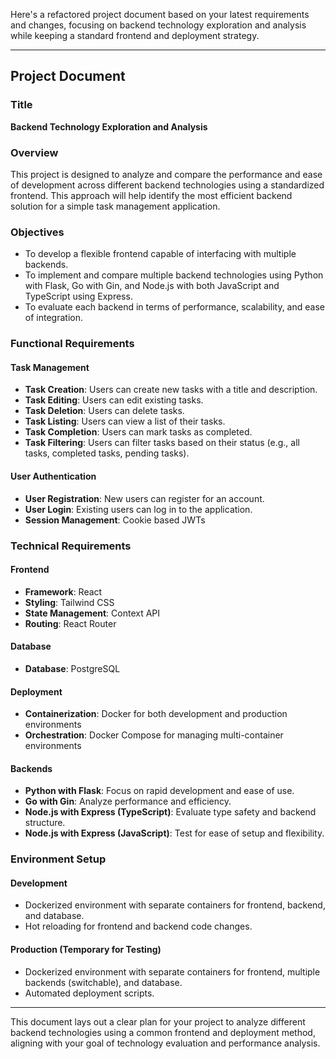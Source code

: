 Here's a refactored project document based on your latest requirements and changes, focusing on backend technology exploration and analysis while keeping a standard frontend and deployment strategy.

---

## Project Document

### Title
**Backend Technology Exploration and Analysis**

### Overview
This project is designed to analyze and compare the performance and ease of development across different backend technologies using a standardized frontend. This approach will help identify the most efficient backend solution for a simple task management application.

### Objectives
- To develop a flexible frontend capable of interfacing with multiple backends.
- To implement and compare multiple backend technologies using Python with Flask, Go with Gin, and Node.js with both JavaScript and TypeScript using Express.
- To evaluate each backend in terms of performance, scalability, and ease of integration.

### Functional Requirements

#### Task Management
- **Task Creation**: Users can create new tasks with a title and description.
- **Task Editing**: Users can edit existing tasks.
- **Task Deletion**: Users can delete tasks.
- **Task Listing**: Users can view a list of their tasks.
- **Task Completion**: Users can mark tasks as completed.
- **Task Filtering**: Users can filter tasks based on their status (e.g., all tasks, completed tasks, pending tasks).

#### User Authentication
- **User Registration**: New users can register for an account.
- **User Login**: Existing users can log in to the application.
- **Session Management**: Cookie based JWTs

### Technical Requirements

#### Frontend
- **Framework**: React
- **Styling**: Tailwind CSS
- **State Management**: Context API
- **Routing**: React Router

#### Database
- **Database**: PostgreSQL

#### Deployment
- **Containerization**: Docker for both development and production environments
- **Orchestration**: Docker Compose for managing multi-container environments

#### Backends
- **Python with Flask**: Focus on rapid development and ease of use.
- **Go with Gin**: Analyze performance and efficiency.
- **Node.js with Express (TypeScript)**: Evaluate type safety and backend structure.
- **Node.js with Express (JavaScript)**: Test for ease of setup and flexibility.

### Environment Setup

#### Development
- Dockerized environment with separate containers for frontend, backend, and database.
- Hot reloading for frontend and backend code changes.

#### Production (Temporary for Testing)
- Dockerized environment with separate containers for frontend, multiple backends (switchable), and database.
- Automated deployment scripts.

---

This document lays out a clear plan for your project to analyze different backend technologies using a common frontend and deployment method, aligning with your goal of technology evaluation and performance analysis.